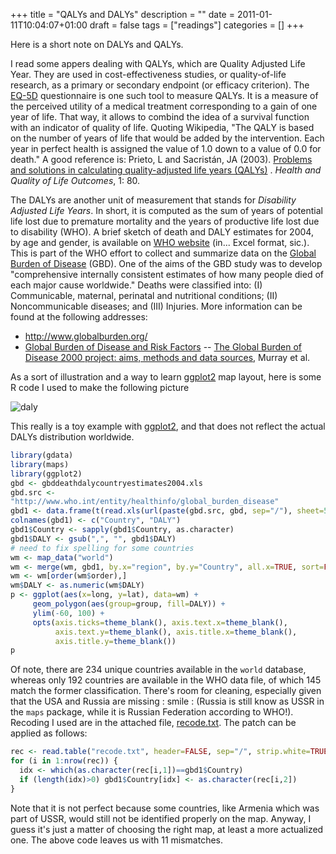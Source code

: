 +++
title = "QALYs and DALYs"
description = ""
date = 2011-01-11T10:04:07+01:00
draft = false
tags = ["readings"]
categories = []
+++

Here is a short note on DALYs and QALYs.

I read some appers dealing with QALYs, which are Quality Adjusted Life Year. They are used in cost-effectiveness studies, or quality-of-life research, as a primary or secondary endpoint (or efficacy criterion). The [EQ-5D](http://www.euroqol.org/eq-5d/) questionnaire is one such tool to measure QALYs. It is a measure of the perceived utility of a medical treatment corresponding to a gain of one year of life. That way, it allows to combind the idea of a survival function with an indicator of quality of life. Quoting Wikipedia, "The QALY is based on the number of years of life that would be added by the intervention. Each year in perfect health is assigned the value of 1.0 down to a value of 0.0 for death." A good reference is: Prieto, L and Sacristán, JA (2003). [Problems and solutions in calculating quality-adjusted life years (QALYs)](http://www.hqlo.com/content/1/1/80) . *Health and Quality of Life Outcomes*, 1: 80.

The DALYs are another unit of measurement that stands for *Disability Adjusted Life Years*. In short, it is computed as the sum of years of potential life lost due to premature mortality and the years of productive life lost due to disability (WHO). A brief sketch of death and DALY estimates for 2004, by age and gender, is available on [WHO website](http://www.who.int/healthinfo/global_burden_disease/estimates_country/en/index.html) (in... Excel format, sic.). This is part of the WHO effort to collect and summarize data on the [Global Burden of Disease](http://www.who.int/healthinfo/global_burden_disease/en/) (GBD). One of the aims of the GBD study was to develop "comprehensive internally consistent estimates of how many people died of each major cause worldwide." Deaths were classified into: (I) Communicable, maternal, perinatal and nutritional conditions; (II) Noncommunicable diseases; and (III) Injuries. More information can be found at the following addresses:

- <http://www.globalburden.org/>
- [Global Burden of Disease and Risk Factors](http://www.ncbi.nlm.nih.gov/books/NBK11812/) -- <i class="fa fa-file-pdf-o fa-1x"></i> [The Global Burden of Disease 2000 project: aims, methods and data sources](http://www.hsph.harvard.edu/burdenofdisease/publications/papers/gbd2000.pdf), Murray et al.

As a sort of illustration and a way to learn [ggplot2](http://had.co.nz/ggplot2/) map layout, here is some R code I used to make the following picture

![daly](/img/20110112143203.png)

This really is a toy example with [ggplot2](http://had.co.nz/ggplot2/), and that does not reflect the actual DALYs distribution worldwide.

```r
library(gdata)
library(maps)
library(ggplot2)
gbd <- gbddeathdalycountryestimates2004.xls
gbd.src <-
"http://www.who.int/entity/healthinfo/global_burden_disease"
gbd1 <- data.frame(t(read.xls(url(paste(gbd.src, gbd, sep="/"), sheet=5)[c(5,11),8:199]))
colnames(gbd1) <- c("Country", "DALY")
gbd1$Country <- sapply(gbd1$Country, as.character)
gbd1$DALY <- gsub(",", "", gbd1$DALY)
# need to fix spelling for some countries
wm <- map_data("world")
wm <- merge(wm, gbd1, by.x="region", by.y="Country", all.x=TRUE, sort=FALSE)
wm <- wm[order(wm$order),]
wm$DALY <- as.numeric(wm$DALY)
p <- ggplot(aes(x=long, y=lat), data=wm) +
     geom_polygon(aes(group=group, fill=DALY)) +
     ylim(-60, 100) +
     opts(axis.ticks=theme_blank(), axis.text.x=theme_blank(),
          axis.text.y=theme_blank(), axis.title.x=theme_blank(),
          axis.title.y=theme_blank())
p
```

Of note, there are 234 unique countries available in the `world` database, whereas only 192 countries are available in the WHO data file, of which 145 match the former classification. There's room for cleaning, especially given that the USA and Russia are missing : smile : (Russia is still know as USSR in the `maps` package, while it is Russian Federation according to WHO!). Recoding I used are in the attached file, <i class="fa fa-file-code-o fa-1x"></i> [recode.txt](http://www.aliquote.org/pub/recode.txt). The patch can be applied as follows:

```r
rec <- read.table("recode.txt", header=FALSE, sep="/", strip.white=TRUE)
for (i in 1:nrow(rec)) {
  idx <- which(as.character(rec[i,1])==gbd1$Country)
  if (length(idx)>0) gbd1$Country[idx] <- as.character(rec[i,2])
}
```

Note that it is not perfect because some countries, like Armenia which was part of USSR, would still not be identified properly on the map. Anyway, I guess it's just a matter of choosing the right map, at least a more actualized one. The above code leaves us with 11 mismatches.

